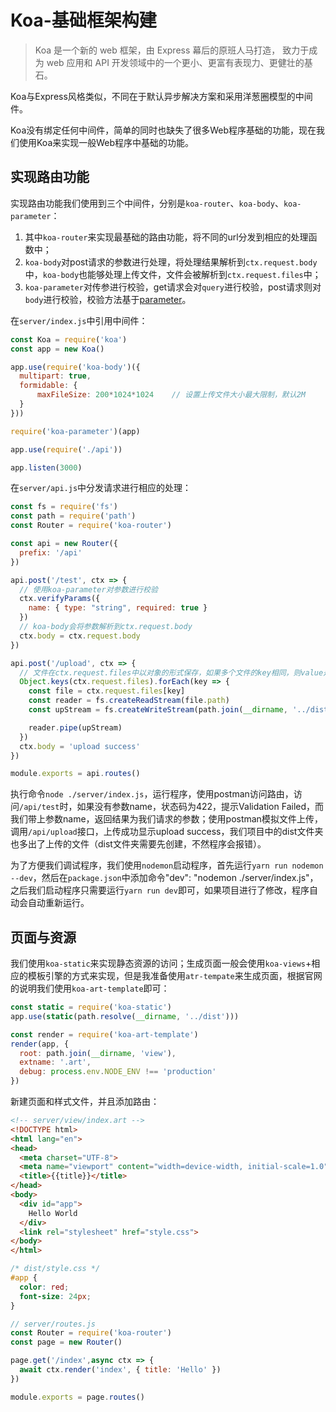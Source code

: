 # Koa-基础框架构建
> Koa 是一个新的 web 框架，由 Express 幕后的原班人马打造， 致力于成为 web 应用和 API 开发领域中的一个更小、更富有表现力、更健壮的基石。

Koa与Express风格类似，不同在于默认异步解决方案和采用洋葱圈模型的中间件。

Koa没有绑定任何中间件，简单的同时也缺失了很多Web程序基础的功能，现在我们使用Koa来实现一般Web程序中基础的功能。

## 实现路由功能

实现路由功能我们使用到三个中间件，分别是`koa-router`、`koa-body`、`koa-parameter`：
1. 其中`koa-router`来实现最基础的路由功能，将不同的url分发到相应的处理函数中；
2. `koa-body`对post请求的参数进行处理，将处理结果解析到`ctx.request.body`中，`koa-body`也能够处理上传文件，文件会被解析到`ctx.request.files`中；
3. `koa-parameter`对传参进行校验，get请求会对`query`进行校验，post请求则对`body`进行校验，校验方法基于[parameter](https://github.com/node-modules/parameter)。

在`server/index.js`中引用中间件：
```javascript
const Koa = require('koa')
const app = new Koa()

app.use(require('koa-body')({
  multipart: true,
  formidable: {
      maxFileSize: 200*1024*1024    // 设置上传文件大小最大限制，默认2M
  }
}))

require('koa-parameter')(app)

app.use(require('./api'))

app.listen(3000)
```
在`server/api.js`中分发请求进行相应的处理：
```javascript
const fs = require('fs')
const path = require('path')
const Router = require('koa-router')

const api = new Router({
  prefix: '/api'
})

api.post('/test', ctx => {
  // 使用koa-parameter对参数进行校验
  ctx.verifyParams({
    name: { type: "string", required: true }
  })
  // koa-body会将参数解析到ctx.request.body
  ctx.body = ctx.request.body
})

api.post('/upload', ctx => {
  // 文件在ctx.request.files中以对象的形式保存，如果多个文件的key相同，则value是一个File对象组成的数组，结构{ key: <File|File[]>value }
  Object.keys(ctx.request.files).forEach(key => {
    const file = ctx.request.files[key]
    const reader = fs.createReadStream(file.path)
    const upStream = fs.createWriteStream(path.join(__dirname, '../dist/' + file.name))

    reader.pipe(upStream)
  })
  ctx.body = 'upload success'
})

module.exports = api.routes()
```
执行命令`node ./server/index.js`，运行程序，使用postman访问路由，访问`/api/test`时，如果没有参数name，状态码为422，提示Validation Failed，而我们带上参数name，返回结果为我们请求的参数；使用postman模拟文件上传，调用`/api/upload`接口，上传成功显示upload success，我们项目中的dist文件夹也多出了上传的文件（dist文件夹需要先创建，不然程序会报错）。

为了方便我们调试程序，我们使用`nodemon`启动程序，首先运行`yarn run nodemon --dev`，然后在`package.json`中添加命令"dev": "nodemon ./server/index.js"，之后我们启动程序只需要运行`yarn run dev`即可，如果项目进行了修改，程序自动会自动重新运行。

## 页面与资源

我们使用`koa-static`来实现静态资源的访问；生成页面一般会使用`koa-views`+相应的模板引擎的方式来实现，但是我准备使用`atr-tempate`来生成页面，根据官网的说明我们使用`koa-art-template`即可：
```javascript
const static = require('koa-static')
app.use(static(path.resolve(__dirname, '../dist')))

const render = require('koa-art-template')
render(app, {
  root: path.join(__dirname, 'view'),
  extname: '.art',
  debug: process.env.NODE_ENV !== 'production'
})
```
新建页面和样式文件，并且添加路由：
```html
<!-- server/view/index.art -->
<!DOCTYPE html>
<html lang="en">
<head>
  <meta charset="UTF-8">
  <meta name="viewport" content="width=device-width, initial-scale=1.0">
  <title>{{title}}</title>
</head>
<body>
  <div id="app">
    Hello World
  </div>
  <link rel="stylesheet" href="style.css">
</body>
</html>
```
```css
/* dist/style.css */
#app {
  color: red;
  font-size: 24px;
}
```
```javascript
// server/routes.js
const Router = require('koa-router')
const page = new Router()

page.get('/index',async ctx => {
  await ctx.render('index', { title: 'Hello' })
})

module.exports = page.routes()
```